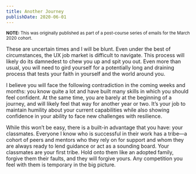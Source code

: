 ```yaml
---
title: Another Journey
publishDate: 2020-06-01
---
```


<small>**NOTE:** This was originally published as part of a post-course series of emails for the March 2020 cohort.</small>

These are uncertain times and I will be blunt. Even under the best of circumstances, the UX job market is difficult to navigate. This process will likely do its damnedest to chew you up and spit you out. Even more than usual, you will need to gird yourself for a potentially long and draining process that tests your faith in yourself and the world around you.

I believe you will face the following contradiction in the coming weeks and months: you know quite a lot and have built many skills in which you should feel confident. At the same time, you are barely at the beginning of a journey, and will likely feel that way for another year or two. It’s your job to maintain humility about your current capabilities while also showing confidence in your ability to face new challenges with resilience.

While this won’t be easy, there is a built-in advantage that you have: your classmates. Everyone I know who is successful in their work has a tribe—a cohort of peers and mentors who they rely on for support and whom they are always ready to lend guidance or act as a sounding board. Your classmates are your first tribe. Hold onto them like an adopted family, forgive them their faults, and they will forgive yours. Any competition you feel with them is temporary in the big picture.
